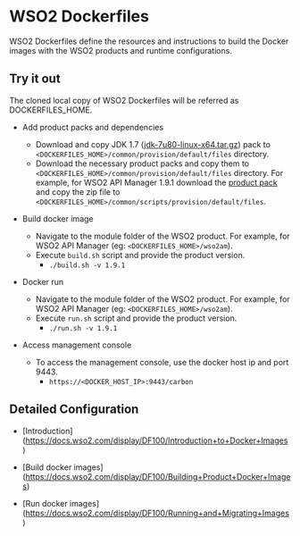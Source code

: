 # WSO2 Dockerfiles
WSO2 Dockerfiles define the resources and instructions to build the Docker images with the WSO2 products and runtime configurations.

## Try it out

The cloned local copy of WSO2 Dockerfiles will be referred as DOCKERFILES_HOME.

* Add product packs and dependencies
    - Download and copy JDK 1.7 ([jdk-7u80-linux-x64.tar.gz](http://www.oracle.com/technetwork/java/javase/downloads/jdk7-downloads-1880260.html)) pack to `<DOCKERFILES_HOME>/common/provision/default/files` directory.
    - Download the necessary product packs and copy them to `<DOCKERFILES_HOME>/common/provision/default/files` directory. For example, for WSO2 API Manager 1.9.1 download the [product pack](http://wso2.com/products/api-manager/) and copy the zip file to `<DOCKERFILES_HOME>/common/scripts/provision/default/files`.

* Build docker image
    - Navigate to the module folder of the WSO2 product. For example, for WSO2 API Manager (eg: `<DOCKERFILES_HOME>/wso2am`).
    - Execute `build.sh` script and provide the product version.
        + `./build.sh -v 1.9.1`

* Docker run
    - Navigate to the module folder of the WSO2 product. For example, for WSO2 API Manager (eg: `<DOCKERFILES_HOME>/wso2am`).
    - Execute `run.sh` script and provide the product version.
        + `./run.sh -v 1.9.1`

* Access management console
    -  To access the management console, use the docker host ip and port 9443.
        + `https://<DOCKER_HOST_IP>:9443/carbon`

## Detailed Configuration

* [Introduction] (https://docs.wso2.com/display/DF100/Introduction+to+Docker+Images)

* [Build docker images] (https://docs.wso2.com/display/DF100/Building+Product+Docker+Images)

* [Run docker images] (https://docs.wso2.com/display/DF100/Running+and+Migrating+Images)
